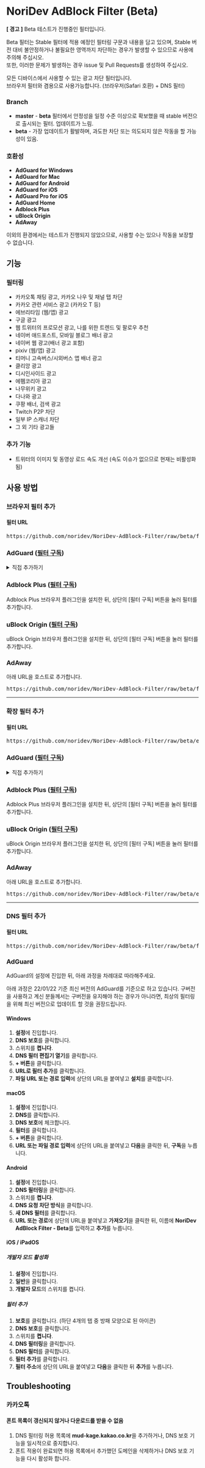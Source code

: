 # NoriDev AdBlock Filter (Beta)
**[ 경고 ]** Beta 테스트가 진행중인 필터입니다.

Beta 필터는 Stable 필터에 적용 예정인 필터링 구문과 내용을 담고 있으며, Stable 버전 대비 불안정하거나 불필요한 영역까지 차단하는 경우가 발생할 수 있으므로 사용에 주의해 주십시오.  
또한, 이러한 문제가 발생하는 경우 issue 및 Pull Requests를 생성하여 주십시오.

모든 디바이스에서 사용할 수 있는 광고 차단 필터입니다.  
브라우저 필터와 겸용으로 사용가능합니다. (브라우저(Safari 호환) + DNS 필터)

### Branch
- **master** - **beta** 필터에서 안정성을 일정 수준 이상으로 확보했을 때 stable 버전으로 출시되는 필터. 업데이트가 느림.
- **beta** - 가장 업데이트가 활발하며, 과도한 차단 또는 의도되지 않은 작동을 할 가능성이 있음.

### 호환성
- **AdGuard for Windows**
- **AdGuard for Mac**
- **AdGuard for Android**
- **AdGuard for iOS**
- **AdGuard Pro for iOS**
- **AdGuard Home**
- **Adblock Plus**
- **uBlock Origin**
- **AdAway**

이외의 환경에서는 테스트가 진행되지 않았으므로, 사용할 수는 있으나 작동을 보장할 수 없습니다.

## 기능
### 필터링
- 카카오톡 채팅 광고, 카카오 나우 및 채널 탭 차단
- 카카오 관련 서비스 광고 (카카오 T 등)
- 에브리타임 (웹/앱) 광고
- 구글 광고
- 웹 트위터의 프로모션 광고, 나를 위한 트렌드 및 팔로우 추천
- 네이버 애드포스트, 모바일 블로그 배너 광고
- 네이버 웹 광고(배너 광고 포함)
- pixiv (웹/앱) 광고
- 티머니 고속버스/시외버스 앱 배너 광고
- 클리앙 광고
- 디시인사이드 광고
- 에펨코리아 광고
- 나무위키 광고
- 다나와 광고
- 쿠팡 배너, 검색 광고
- Twitch P2P 차단
- 일부 IP 스캐너 차단
- 그 외 기타 광고들

### 추가 기능
- 트위터의 이미지 및 동영상 로드 속도 개선 (속도 이슈가 없으므로 현재는 비활성화됨)

## 사용 방법
### 브라우저 필터 추가
#### 필터 URL
<pre>https://github.com/noridev/NoriDev-AdBlock-Filter/raw/beta/filter/filter.txt</pre>

### AdGuard ([필터 구독](https://subscribe.adblockplus.org?location=https%3A%2F%2Fgithub.com%2Fnoridev%2FNoriDev-AdBlock-Filter%2Fraw%2Fbeta%2Ffilter%2Ffilter.txt&amp;title=NoriDev%20AdBlock%20Filter%20-%20Beta))
<details markdown="1">
<summary>직접 추가하기</summary>

#### Windows
1. **설정**에 진입합니다.
2. **광고 차단**을 클릭합니다.
3. **필터 추가**를 클릭합니다.
4. **URL로 필터 추가**를 클릭합니다.
5. **파일 URL 또는 경로 입력**에 상단의 URL을 붙여넣고 **설치**를 클릭한 뒤 **신뢰할 수 있는 필터임**에 체크하고 **설치**를 누릅니다.

#### macOS
1. **설정**에 진입합니다.
2. **필터 구독**을 클릭합니다.
3. **+ 버튼**을 클릭합니다.
4. **사용자 필터 추가**를 클릭합니다.
5. **URL 또는 파일 경로 입력**에 상단의 URL을 붙여넣고 **다음**을 클릭한 뒤 **신뢰할 수 있는 필터**에 체크하고 **구독**을 누릅니다.

#### Android
1. **설정**에 진입합니다.
2. **콘텐츠 차단**을 클릭합니다.
3. **필터**를 클릭합니다.
4. **사용자 지정 필터**를 클릭합니다.
5. 스위치를 **켭니다**.
6. **사용자 정의 필터 추가**를 클릭합니다.
7. **URL 또는 경로**에 상단의 URL을 붙여넣고 **다음**을 클릭한 뒤 **신뢰할 수 있는 필터**에 체크하고 **추가**를 누릅니다.

#### iOS / iPadOS
1. **보호**를 클릭합니다. (하단 4개의 탭 중 방패 모양으로 된 아이콘)
2. **Safari 보호**를 클릭합니다.
3. 스위치를 **켭니다**.
4. **필터**를 클릭합니다.
5. **사용자 정의**를 클릭합니다.
6. **필터 추가**를 클릭합니다.
7. **필터 주소**에 상단의 URL을 붙여넣고 **다음**을 클릭한 뒤 **추가**를 누릅니다.

</details>

### Adblock Plus ([필터 구독](https://subscribe.adblockplus.org?location=https%3A%2F%2Fgithub.com%2Fnoridev%2FNoriDev-AdBlock-Filter%2Fraw%2Fbeta%2Ffilter%2Ffilter.txt&amp;title=NoriDev%20AdBlock%20Filter%20-%20Beta))
Adblock Plus 브라우저 플러그인을 설치한 뒤, 상단의 [필터 구독] 버튼을 눌러 필터를 추가합니다.

### uBlock Origin ([필터 구독](https://subscribe.adblockplus.org?location=https%3A%2F%2Fgithub.com%2Fnoridev%2FNoriDev-AdBlock-Filter%2Fraw%2Fbeta%2Ffilter%2Ffilter.txt&amp;title=NoriDev%20AdBlock%20Filter%20-%20Beta))
uBlock Origin 브라우저 플러그인을 설치한 뒤, 상단의 [필터 구독] 버튼을 눌러 필터를 추가합니다.

### AdAway
아래 URL을 호스트로 추가합니다.
<pre>https://github.com/noridev/NoriDev-AdBlock-Filter/raw/beta/filter/hosts.txt</pre>
<hr>

### 확장 필터 추가
#### 필터 URL
<pre>https://github.com/noridev/NoriDev-AdBlock-Filter/raw/beta/extension/filter/filter.txt</pre>

### AdGuard ([필터 구독](https://subscribe.adblockplus.org?location=https%3A%2F%2Fgithub.com%2Fnoridev%2FNoriDev-AdBlock-Filter%2Fraw%2Fbeta%2Fextension%2Ffilter%2Ffilter.txt&amp;title=NoriDev%20AdBlock%20Filter%20-%20Beta%20-%20Extension))
<details markdown="1">
<summary>직접 추가하기</summary>

#### Windows
1. **설정**에 진입합니다.
2. **광고 차단**을 클릭합니다.
3. **필터 추가**를 클릭합니다.
4. **URL로 필터 추가**를 클릭합니다.
5. **파일 URL 또는 경로 입력**에 상단의 URL을 붙여넣고 **설치**를 클릭한 뒤 **신뢰할 수 있는 필터임**에 체크하고 **설치**를 누릅니다.

#### macOS
1. **설정**에 진입합니다.
2. **필터 구독**을 클릭합니다.
3. **+ 버튼**을 클릭합니다.
4. **사용자 필터 추가**를 클릭합니다.
5. **URL 또는 파일 경로 입력**에 상단의 URL을 붙여넣고 **다음**을 클릭한 뒤 **신뢰할 수 있는 필터**에 체크하고 **구독**을 누릅니다.

#### Android
1. **설정**에 진입합니다.
2. **콘텐츠 차단**을 클릭합니다.
3. **필터**를 클릭합니다.
4. **사용자 지정 필터**를 클릭합니다.
5. 스위치를 **켭니다**.
6. **사용자 정의 필터 추가**를 클릭합니다.
7. **URL 또는 경로**에 상단의 URL을 붙여넣고 **다음**을 클릭한 뒤 **신뢰할 수 있는 필터**에 체크하고 **추가**를 누릅니다.

#### iOS / iPadOS
1. **보호**를 클릭합니다. (하단 4개의 탭 중 방패 모양으로 된 아이콘)
2. **Safari 보호**를 클릭합니다.
3. 스위치를 **켭니다**.
4. **필터**를 클릭합니다.
5. **사용자 정의**를 클릭합니다.
6. **필터 추가**를 클릭합니다.
7. **필터 주소**에 상단의 URL을 붙여넣고 **다음**을 클릭한 뒤 **추가**를 누릅니다.

</details>

### Adblock Plus ([필터 구독](https://subscribe.adblockplus.org?location=https%3A%2F%2Fgithub.com%2Fnoridev%2FNoriDev-AdBlock-Filter%2Fraw%2Fbeta%2Fextension%2Ffilter%2Ffilter.txt&amp;title=NoriDev%20AdBlock%20Filter%20-%20Beta%20-%20Extension))
Adblock Plus 브라우저 플러그인을 설치한 뒤, 상단의 [필터 구독] 버튼을 눌러 필터를 추가합니다.

### uBlock Origin ([필터 구독](https://subscribe.adblockplus.org?location=https%3A%2F%2Fgithub.com%2Fnoridev%2FNoriDev-AdBlock-Filter%2Fraw%2Fbeta%2Fextension%2Ffilter%2Ffilter.txt&amp;title=NoriDev%20AdBlock%20Filter%20-%20Beta%20-%20Extension))
uBlock Origin 브라우저 플러그인을 설치한 뒤, 상단의 [필터 구독] 버튼을 눌러 필터를 추가합니다.

### AdAway
아래 URL을 호스트로 추가합니다.
<pre>https://github.com/noridev/NoriDev-AdBlock-Filter/raw/beta/extension/filter/filter.txt</pre>
<hr>

### DNS 필터 추가
#### 필터 URL
<pre>https://github.com/noridev/NoriDev-AdBlock-Filter/raw/beta/filter/filter.txt</pre>

### AdGuard
AdGuard의 설정에 진입한 뒤, 아래 과정을 차례대로 따라해주세요.

아래 과정은 22/01/22 기준 최신 버전의 AdGuard를 기준으로 하고 있습니다.
구버전을 사용하고 계신 분들께서는 구버전을 유지해야 하는 경우가 아니라면, 최상의 필터링을 위해 최신 버전으로 업데이트 할 것을 권장드립니다.
#### Windows
1. **설정**에 진입합니다.
2. **DNS 보호**를 클릭합니다.
3. 스위치를 **켭니다**.
4. **DNS 필터 편집기 열기**를 클릭합니다.
5. **+ 버튼**을 클릭합니다.
6. **URL로 필터 추가**를 클릭합니다.
7. **파일 URL 또는 경로 입력**에 상단의 URL을 붙여넣고 **설치**를 클릭합니다.

#### macOS
1. **설정**에 진입합니다.
2. **DNS**를 클릭합니다.
3. **DNS 보호**에 체크합니다.
4. **필터**를 클릭합니다.
5. **+ 버튼**을 클릭합니다.
6. **URL 또는 파일 경로 입력**에 상단의 URL을 붙여넣고 **다음**을 클릭한 뒤, **구독**을 누릅니다.

#### Android
1. **설정**에 진입합니다.
2. **DNS 필터링**을 클릭합니다.
3. 스위치를 **켭니다**.
4. **DNS 요청 차단 방식**을 클릭합니다.
5. **새 DNS 필터**를 클릭합니다.
6. **URL 또는 경로**에 상단의 URL을 붙여넣고 **가져오기**을 클릭한 뒤, 이름에 **NoriDev AdBlock Filter - Beta**를 입력하고 **추가**를 누릅니다.

#### iOS / iPadOS
##### 개발자 모드 활성화
1. **설정**에 진입합니다.
2. **일반**을 클릭합니다.
3. **개발자 모드**의 스위치를 켭니다.

##### 필터 추가
1. **보호**를 클릭합니다. (하단 4개의 탭 중 방패 모양으로 된 아이콘)
2. **DNS 보호**를 클릭합니다.
3. 스위치를 **켭니다**.
4. **DNS 필터링**을 클릭합니다.
5. **DNS 필터**를 클릭합니다.
6. **필터 추가**를 클릭합니다.
7. **필터 주소**에 상단의 URL을 붙여넣고 **다음**을 클릭한 뒤 **추가**를 누릅니다.

## Troubleshooting
### 카카오톡
#### 폰트 목록이 갱신되지 않거나 다운로드를 받을 수 없음
1. DNS 필터링 허용 목록에 **mud-kage.kakao.co.kr**을 추가하거나, DNS 보호 기능을 일시적으로 중지합니다.
2. 폰트 적용이 완료되면 허용 목록에서 추가했던 도메인을 삭제하거나 DNS 보호 기능을 다시 활성화 합니다.
